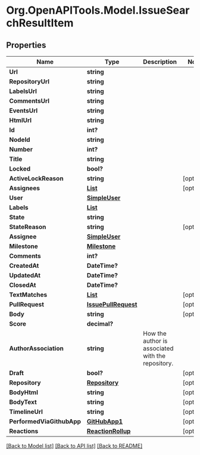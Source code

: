 # Org.OpenAPITools.Model.IssueSearchResultItem

## Properties

Name | Type | Description | Notes
------------ | ------------- | ------------- | -------------
**Url** | **string** |  | 
**RepositoryUrl** | **string** |  | 
**LabelsUrl** | **string** |  | 
**CommentsUrl** | **string** |  | 
**EventsUrl** | **string** |  | 
**HtmlUrl** | **string** |  | 
**Id** | **int?** |  | 
**NodeId** | **string** |  | 
**Number** | **int?** |  | 
**Title** | **string** |  | 
**Locked** | **bool?** |  | 
**ActiveLockReason** | **string** |  | [optional] 
**Assignees** | [**List<SimpleUser1>**](SimpleUser1.md) |  | [optional] 
**User** | [**SimpleUser**](SimpleUser.md) |  | 
**Labels** | [**List<IssueSearchResultItemLabelsInner>**](IssueSearchResultItemLabelsInner.md) |  | 
**State** | **string** |  | 
**StateReason** | **string** |  | [optional] 
**Assignee** | [**SimpleUser**](SimpleUser.md) |  | 
**Milestone** | [**Milestone**](Milestone.md) |  | 
**Comments** | **int?** |  | 
**CreatedAt** | **DateTime?** |  | 
**UpdatedAt** | **DateTime?** |  | 
**ClosedAt** | **DateTime?** |  | 
**TextMatches** | [**List<SearchResultTextMatchesInner>**](SearchResultTextMatchesInner.md) |  | [optional] 
**PullRequest** | [**IssuePullRequest**](IssuePullRequest.md) |  | [optional] 
**Body** | **string** |  | [optional] 
**Score** | **decimal?** |  | 
**AuthorAssociation** | **string** | How the author is associated with the repository. | 
**Draft** | **bool?** |  | [optional] 
**Repository** | [**Repository**](Repository.md) |  | [optional] 
**BodyHtml** | **string** |  | [optional] 
**BodyText** | **string** |  | [optional] 
**TimelineUrl** | **string** |  | [optional] 
**PerformedViaGithubApp** | [**GitHubApp1**](GitHubApp1.md) |  | [optional] 
**Reactions** | [**ReactionRollup**](ReactionRollup.md) |  | [optional] 

[[Back to Model list]](../README.md#documentation-for-models) [[Back to API list]](../README.md#documentation-for-api-endpoints) [[Back to README]](../README.md)

